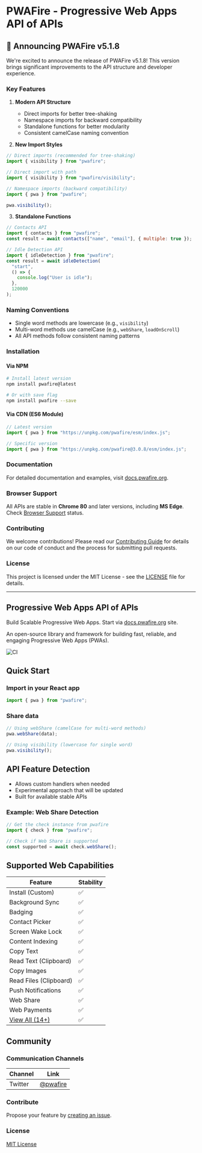 # PWAFire - Progressive Web Apps API of APIs

## 🎉 Announcing PWAFire v5.1.8

We're excited to announce the release of PWAFire v5.1.8! This version brings significant improvements to the API structure and developer experience.

### Key Features

1. **Modern API Structure**

   - Direct imports for better tree-shaking
   - Namespace imports for backward compatibility
   - Standalone functions for better modularity
   - Consistent camelCase naming convention

2. **New Import Styles**

```js
// Direct imports (recommended for tree-shaking)
import { visibility } from "pwafire";

// Direct import with path
import { visibility } from "pwafire/visibility";

// Namespace imports (backward compatibility)
import { pwa } from "pwafire";

pwa.visibility();
```

3. **Standalone Functions**

```js
// Contacts API
import { contacts } from "pwafire";
const result = await contacts(["name", "email"], { multiple: true });

// Idle Detection API
import { idleDetection } from "pwafire";
const result = await idleDetection(
  "start",
  () => {
    console.log("User is idle");
  },
  120000
);
```

### Naming Conventions

- Single word methods are lowercase (e.g., `visibility`)
- Multi-word methods use camelCase (e.g., `webShare`, `loadOnScroll`)
- All API methods follow consistent naming patterns

### Installation

#### Via NPM

```bash
# Install latest version
npm install pwafire@latest

# Or with save flag
npm install pwafire --save
```

#### Via CDN (ES6 Module)

```js
// Latest version
import { pwa } from "https://unpkg.com/pwafire/esm/index.js";

// Specific version
import { pwa } from "https://unpkg.com/pwafire@3.0.8/esm/index.js";
```

### Documentation

For detailed documentation and examples, visit [docs.pwafire.org](https://docs.pwafire.org/get-started).

### Browser Support

All APIs are stable in **Chrome 80** and later versions, including **MS Edge**. Check [Browser Support](https://pwafire.org/developer/tools/browser-test/) status.

### Contributing

We welcome contributions! Please read our [Contributing Guide](CONTRIBUTING.md) for details on our code of conduct and the process for submitting pull requests.

### License

This project is licensed under the MIT License - see the [LICENSE](LICENSE) file for details.

---

## Progressive Web Apps API of APIs

Build Scalable Progressive Web Apps. Start via [docs.pwafire.org](https://docs.pwafire.org/get-started) site.

An open-source library and framework for building fast, reliable, and engaging Progressive Web Apps (PWAs).

![CI](https://img.shields.io/npm/dm/pwafire)

## Quick Start

### Import in your React app

```js
import { pwa } from "pwafire";
```

### Share data

```js
// Using webShare (camelCase for multi-word methods)
pwa.webShare(data);

// Using visibility (lowercase for single word)
pwa.visibility();
```

## API Feature Detection

- Allows custom handlers when needed
- Experimental approach that will be updated
- Built for available stable APIs

### Example: Web Share Detection

```js
// Get the check instance from pwafire
import { check } from "pwafire";

// Check if Web Share is supported
const supported = await check.webShare();
```

## Supported Web Capabilities

| Feature                                                | Stability |
| ------------------------------------------------------ | --------- |
| Install (Custom)                                       | ✅        |
| Background Sync                                        | ✅        |
| Badging                                                | ✅        |
| Contact Picker                                         | ✅        |
| Screen Wake Lock                                       | ✅        |
| Content Indexing                                       | ✅        |
| Copy Text                                              | ✅        |
| Read Text (Clipboard)                                  | ✅        |
| Copy Images                                            | ✅        |
| Read Files (Clipboard)                                 | ✅        |
| Push Notifications                                     | ✅        |
| Web Share                                              | ✅        |
| Web Payments                                           | ✅        |
| [View All (14+)](https://docs.pwafire.org/get-started) | ✅        |

## Community

### Communication Channels

| Channel | Link                                    |
| ------- | --------------------------------------- |
| Twitter | [@pwafire](https://twitter.com/pwafire) |

### Contribute

Propose your feature by [creating an issue](https://github.com/pwafire/pwafire/issues/new).

### License

[MIT License](https://github.com/pwafire/pwafire/blob/master/.github/LICENSE)

